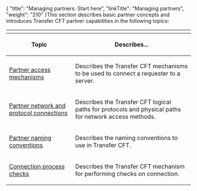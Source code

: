 {
    "title": "Managing  partners: Start here",
    "linkTitle": "Managing partners",
    "weight": "210"
}This section describes basic partner concepts and introduces Transfer
CFT partner capabilities in the following topics:

<table>
   <th>
      <tr>
<th><p>Topic</p>         </th>
<th><p>Describes...</p>         </th>
      </tr>
   </thead>
   <tbody>
      <tr>
         <td><p><a href="partner_access_mechanisms">Partner
access mechanisms</a></p>         </td>
         <td><p>Describes the Transfer CFT mechanisms to be used to connect
a requester to a server.</p>         </td>
      </tr>
      <tr>
         <td><p><a href="partner_network_and_protocol_connections">Partner
network and protocol connections</a></p>         </td>
         <td><p>Describes the Transfer CFT logical paths for protocols
and physical paths for network access methods.</p>         </td>
      </tr>
      <tr>
         <td><p><a href="partner_naming_conventions">Partner
naming conventions</a></p>         </td>
         <td><p>Describes the naming conventions to use in Transfer CFT.</p>         </td>
      </tr>
      <tr>
         <td><p><a href="connection_process_checks">Connection
process checks</a></p>         </td>
         <td><p>Describes the Transfer CFT mechanism for performing checks
on connection.</p>         </td>
      </tr>
   </tbody>
</table>
